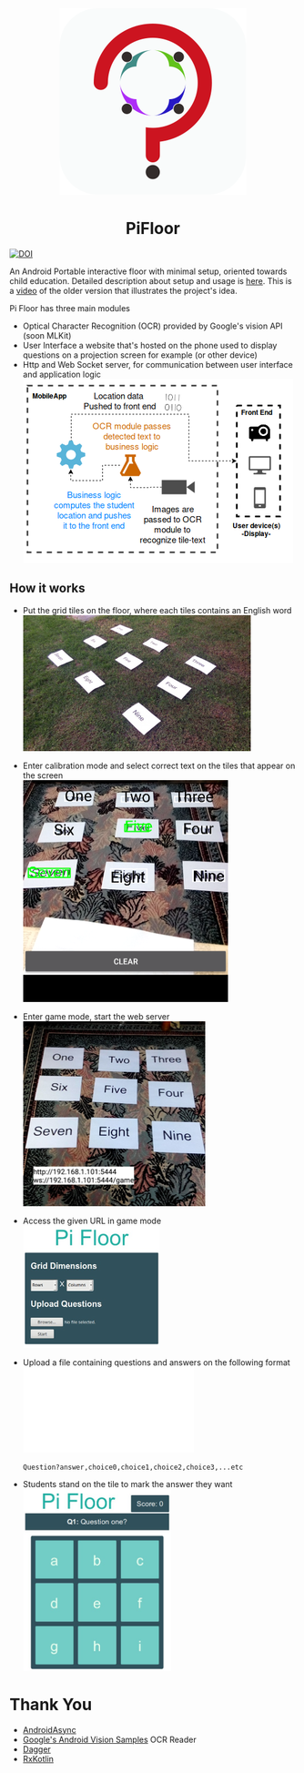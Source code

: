 <p align="center"><img src="logo/512.svg"/></p>

<h1 align="center"> PiFloor</h1>

[![DOI](https://zenodo.org/badge/DOI/10.5281/zenodo.1476834.svg)](https://doi.org/10.5281/zenodo.1476834)

An Android Portable interactive floor with minimal setup, oriented towards child education. Detailed description about setup and usage is [here](Pi_Floor_Poster.pdf). This is a [video](https://www.youtube.com/watch?v=SU2X1FAHeeM) of the older version that illustrates the project's idea.

Pi Floor has three main modules
- Optical Character Recognition (OCR) provided by Google's vision API (soon MLKit)
- User Interface a website that's hosted on the phone used to display questions on a projection screen for example (or other device)
- Http and Web Socket server, for communication between user interface and application logic
    <br> 
    <img src="img/AppDesign.png" alt="AppDesign"/>

## How it works

- Put the grid tiles on the floor, where each tiles contains an English word
    <br> 
    <img src="img/tiles.jpg" alt="tiles" width="400" height="239"/>

- Enter calibration mode and select correct text on the tiles that appear on the screen
    <br> 
    <img src="img/grid_calibration.png" alt="Calibration" width="360" height="390"/>
- Enter game mode, start the web server
    <br> 
    <img src="img/game_mode_reduced.jpg" alt="GameMode" width="320" height="325"/>
- Access the given URL in game mode
    <br> 
    <img src="img/home_page.jpg" alt="HomePage" width="240" height="215"/>
- Upload a file containing questions and answers on the following format
    ![sample](sample_question.txt)
    
    ```
    Question?answer,choice0,choice1,choice2,choice3,...etc
    ```
- Students stand on the tile to mark the answer they want
    <br> 
    <img src="img/questions_page.jpg" alt="GameRunning" width="260" height="320"/>

# Thank You

- [AndroidAsync](https://github.com/koush/AndroidAsync)
- [Google's Android Vision Samples](https://github.com/googlesamples/android-vision) OCR Reader
- [Dagger](https://github.com/google/dagger)
- [RxKotlin](https://github.com/ReactiveX/RxKotlin)
